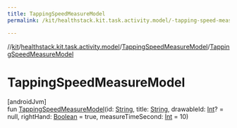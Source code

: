 ```yaml
---
title: TappingSpeedMeasureModel
permalink: /kit/healthstack.kit.task.activity.model/-tapping-speed-measure-model/-tapping-speed-measure-model.html

---
```

//[kit](../../../index.html)/[healthstack.kit.task.activity.model](../index.html)/[TappingSpeedMeasureModel](index.html)/[TappingSpeedMeasureModel](-tapping-speed-measure-model.html)



# TappingSpeedMeasureModel



[androidJvm]\
fun [TappingSpeedMeasureModel](-tapping-speed-measure-model.html)(id: [String](https://kotlinlang.org/api/latest/jvm/stdlib/kotlin/-string/index.html), title: [String](https://kotlinlang.org/api/latest/jvm/stdlib/kotlin/-string/index.html), drawableId: [Int](https://kotlinlang.org/api/latest/jvm/stdlib/kotlin/-int/index.html)? = null, rightHand: [Boolean](https://kotlinlang.org/api/latest/jvm/stdlib/kotlin/-boolean/index.html) = true, measureTimeSecond: [Int](https://kotlinlang.org/api/latest/jvm/stdlib/kotlin/-int/index.html) = 10)




